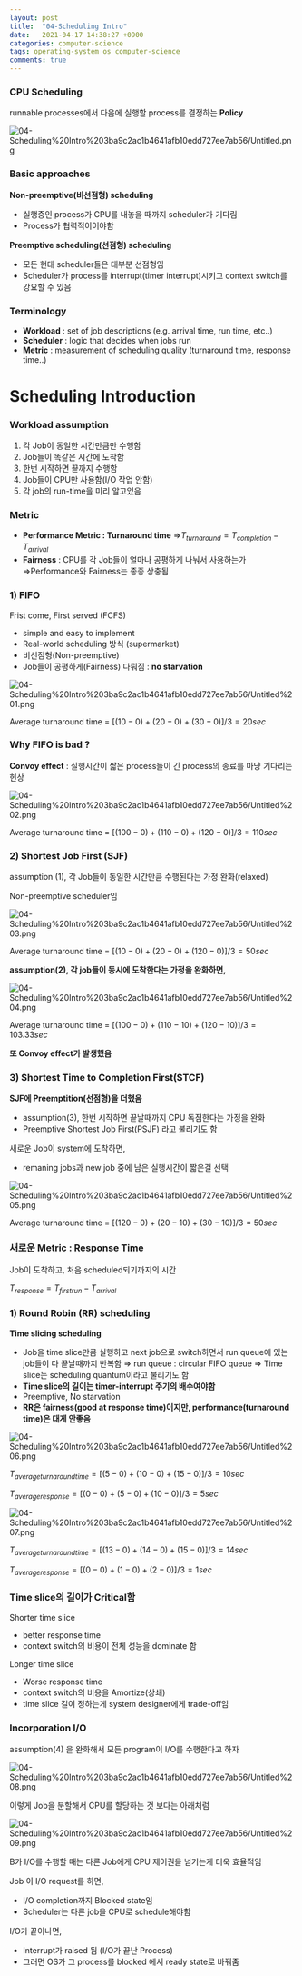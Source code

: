 ```yaml
---
layout: post
title:  "04-Scheduling Intro"
date:   2021-04-17 14:38:27 +0900
categories: computer-science
tags: operating-system os computer-science
comments: true  
---
```


### CPU Scheduling

runnable processes에서 다음에 실행할 process를 결정하는 **Policy**

![04-Scheduling%20Intro%203ba9c2ac1b4641afb10edd727ee7ab56/Untitled.png](04-Scheduling%20Intro%203ba9c2ac1b4641afb10edd727ee7ab56/Untitled.png)

### Basic approaches

**Non-preemptive(비선점형) scheduling**

- 실행중인 process가 CPU를 내놓을 때까지 scheduler가 기다림
- Process가 협력적이어야함

**Preemptive scheduling(선점형) scheduling**

- 모든 현대 scheduler들은 대부분 선점형임
- Scheduler가 process를 interrupt(timer interrupt)시키고 context switch를 강요할 수 있음

### Terminology

- **Workload** : set of job descriptions (e.g. arrival time, run time, etc..)
- **Scheduler** : logic that decides when jobs run
- **Metric** : measurement of scheduling quality (turnaround time, response time..)

# Scheduling Introduction

### Workload assumption

1. 각 Job이 동일한 시간만큼만 수행함
2. Job들이 똑같은 시간에 도착함
3. 한번 시작하면 끝까지 수행함
4. Job들이 CPU만 사용함(I/O 작업 안함)
5. 각 job의 run-time을 미리 알고있음

### Metric

- **Performance Metric : Turnaround time**
⇒$T_{turnaround}=T_{completion}-T_{arrival}$
- **Fairness** : CPU를 각 Job들이 얼마나 공평하게 나눠서 사용하는가
⇒Performance와 Fairness는 종종 상충됨

### 1) FIFO

Frist come, First served (FCFS)

- simple and easy to implement
- Real-world scheduling 방식 (supermarket)
- 비선점형(Non-preemptive)
- Job들이 공평하게(Fairness) 다뤄짐 : **no starvation**

![04-Scheduling%20Intro%203ba9c2ac1b4641afb10edd727ee7ab56/Untitled%201.png](04-Scheduling%20Intro%203ba9c2ac1b4641afb10edd727ee7ab56/Untitled%201.png)

 Average turnaround time = $[(10-0)+(20-0)+(30-0)]/3=20sec$

### Why FIFO is bad ?

**Convoy effect** : 실행시간이 짧은 process들이 긴 process의 종료를 마냥 기다리는 현상

![04-Scheduling%20Intro%203ba9c2ac1b4641afb10edd727ee7ab56/Untitled%202.png](04-Scheduling%20Intro%203ba9c2ac1b4641afb10edd727ee7ab56/Untitled%202.png)

 Average turnaround time = $[(100-0)+(110-0)+(120-0)]/3=110sec$

### 2) Shortest Job First (SJF)

assumption (1), 각 Job들이 동일한 시간만큼 수행된다는 가정 완화(relaxed)

Non-preemptive scheduler임

![04-Scheduling%20Intro%203ba9c2ac1b4641afb10edd727ee7ab56/Untitled%203.png](04-Scheduling%20Intro%203ba9c2ac1b4641afb10edd727ee7ab56/Untitled%203.png)

Average turnaround time = $[(10-0)+(20-0)+(120-0)]/3=50sec$

**assumption(2), 각 job들이 동시에 도착한다는 가정을 완화하면,**

![04-Scheduling%20Intro%203ba9c2ac1b4641afb10edd727ee7ab56/Untitled%204.png](04-Scheduling%20Intro%203ba9c2ac1b4641afb10edd727ee7ab56/Untitled%204.png)

Average turnaround time = $[(100-0)+(110-10)+(120-10)]/3=103.33sec$

**또 Convoy effect가 발생했음**

### 3) Shortest Time to Completion First(STCF)

**SJF에 Preemptition(선점형)을 더했음**

- assumption(3), 한번 시작하면 끝날때까지 CPU 독점한다는 가정을 완화
- Preemptive Shortest Job First(PSJF) 라고 불리기도 함

새로운 Job이 system에 도착하면,

- remaning jobs과 new job 중에 남은 실행시간이 짧은걸 선택

![04-Scheduling%20Intro%203ba9c2ac1b4641afb10edd727ee7ab56/Untitled%205.png](04-Scheduling%20Intro%203ba9c2ac1b4641afb10edd727ee7ab56/Untitled%205.png)

Average turnaround time = $[(120-0)+(20-10)+(30-10)]/3=50sec$

### 새로운 Metric : Response Time

Job이 도착하고, 처음 scheduled되기까지의 시간

$T_{response}=T_{firstrun}-T_{arrival}$

### 1) Round Robin (RR) scheduling

**Time slicing scheduling**

- Job을 time slice만큼 실행하고 next job으로 switch하면서 run queue에 있는 job들이 다 끝날때까지 반복함
⇒ run queue : circular FIFO queue
⇒ Time slice는 scheduling quantum이라고 불리기도 함
- **Time slice의 길이는 timer-interrupt 주기의 배수여야함**
- Preemptive, No starvation
- **RR은 fairness(good at response time)이지만, performance(turnaround time)은 대게 안좋음**

![04-Scheduling%20Intro%203ba9c2ac1b4641afb10edd727ee7ab56/Untitled%206.png](04-Scheduling%20Intro%203ba9c2ac1b4641afb10edd727ee7ab56/Untitled%206.png)

$T_{averageturnaroundtime}=[(5-0)+(10-0)+(15-0)]/3 =10sec$

$T_{average response}=[(0-0)+(5-0)+(10-0)]/3 =5sec$

![04-Scheduling%20Intro%203ba9c2ac1b4641afb10edd727ee7ab56/Untitled%207.png](04-Scheduling%20Intro%203ba9c2ac1b4641afb10edd727ee7ab56/Untitled%207.png)

$T_{averageturnaroundtime}=[(13-0)+(14-0)+(15-0)]/3 =14sec$

$T_{average response}=[(0-0)+(1-0)+(2-0)]/3 =1sec$

### Time slice의 길이가 Critical함

Shorter time slice

- better response time
- context switch의 비용이 전체 성능을 dominate 함

Longer time slice

- Worse response time
- context switch의 비용을 Amortize(상쇄)
- time slice 길이 정하는게 system designer에게 trade-off임

### Incorporation I/O

assumption(4) 을 완화해서 모든 program이 I/O를 수행한다고 하자

![04-Scheduling%20Intro%203ba9c2ac1b4641afb10edd727ee7ab56/Untitled%208.png](04-Scheduling%20Intro%203ba9c2ac1b4641afb10edd727ee7ab56/Untitled%208.png)

이렇게 Job을 분할해서 CPU를 할당하는 것 보다는 아래처럼

![04-Scheduling%20Intro%203ba9c2ac1b4641afb10edd727ee7ab56/Untitled%209.png](04-Scheduling%20Intro%203ba9c2ac1b4641afb10edd727ee7ab56/Untitled%209.png)

B가 I/O를 수행할 때는 다른 Job에게 CPU 제어권을 넘기는게 더욱 효율적임

Job 이 I/O request를 하면,

- I/O completion까지 Blocked state임
- Scheduler는 다른 job을 CPU로 schedule해야함

I/O가 끝이나면,

- Interrupt가 raised 됨 (I/O가 끝난 Process)
- 그러면 OS가 그 process를 blocked 에서 ready state로 바꿔줌